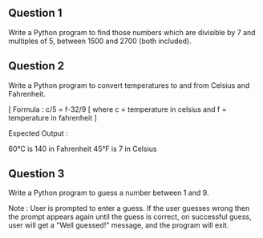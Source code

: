 ## Question 1
Write a Python program to find those numbers which are divisible by 7 and multiples of 5, between 1500 and 2700 (both included).

## Question 2
Write a Python program to convert temperatures to and from Celsius and Fahrenheit.

[ Formula : c/5 = f-32/9 [ where c = temperature in celsius and f = temperature in fahrenheit ]

Expected Output :

60°C is 140 in Fahrenheit
45°F is 7 in Celsius

## Question 3
Write a Python program to guess a number between 1 and 9.

Note : User is prompted to enter a guess. If the user guesses wrong then the prompt appears again until the guess is correct, on successful guess, user will get a "Well guessed!" message, and the program will exit.
